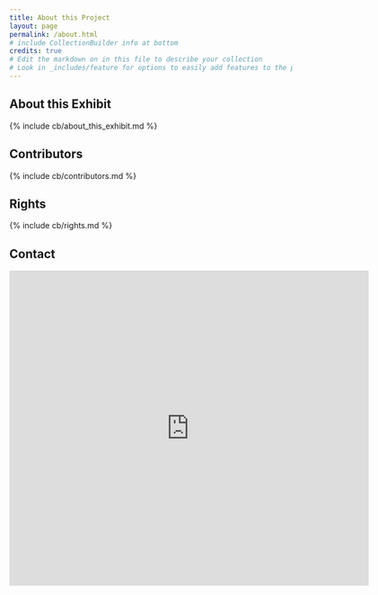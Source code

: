 ```yaml
---
title: About this Project
layout: page
permalink: /about.html
# include CollectionBuilder info at bottom
credits: true
# Edit the markdown on in this file to describe your collection
# Look in _includes/feature for options to easily add features to the page
---
```


## About this Exhibit

<!-- this is the page about the exhibit -->
{% include cb/about_this_exhibit.md %} 

## Contributors

<!-- this is the page about the contributors-->
{% include cb/contributors.md %}

## Rights

{% include cb/rights.md %}

## Contact

<div class="iframe-container">
    <iframe src="https://docs.google.com/forms/d/e/1FAIpQLScg2yo95u5VUIsaXSPKlIbAlQXOy4Og3HnW8LEn9MggF-Yadw/viewform?embedded=true" width="640" height="561" frameborder="0" marginheight="0" marginwidth="0">Loading…</iframe>
</div>